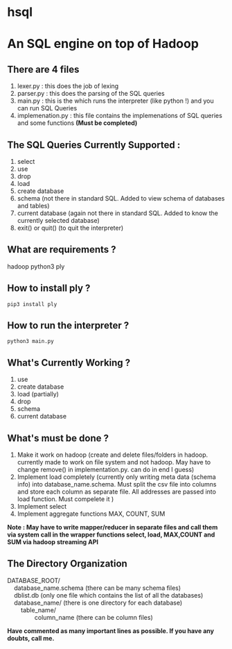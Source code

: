 # hsql
<h1>An SQL engine on top of Hadoop</h1>

<h2>There are 4 files</h2>

1. lexer.py : this does the job of lexing
2. parser.py : this does the parsing of the SQL queries
3. main.py : this is the which runs the interpreter (like python !) and you can run SQL Queries
4. implemenation.py : this file contains the implemenations of SQL queries and some functions **(Must be completed)**

<h2>The SQL Queries Currently Supported :</h2>

1. select
2. use
3. drop
4. load
5. create database
6. schema (not there in standard SQL. Added to view schema of databases and tables)
7. current database (again not there in standard SQL. Added to know the currently selected database)
8. exit() or quit() (to quit the interpreter)

<h2>What are requirements ?</h2>

hadoop
python3
ply

<h2>How to install ply ?</h2>

`pip3 install ply` 


<h2>How to run the interpreter ?</h2>

`python3 main.py`


<h2>What's Currently Working ?</h2>

1. use
2. create database
3. load (partially)
4. drop
5. schema
6. current database


<h2>What's must be done ?</h2>

1. Make it work on hadoop (create and delete files/folders in hadoop. currently made to work on file system and not hadoop. May have to change remove() in implementation.py. can do in end I guess)
2. Implement load completely (currently only writing meta data (schema info) into database_name.schema. Must split the csv file into columns and store each column as separate file. All addresses are passed into load function. Must compelete it )
3. Implement select
4. Implement aggregate functions MAX, COUNT, SUM


**Note : May have to write mapper/reducer in separate files and call them via system call in the wrapper functions select, load, MAX,COUNT and SUM via hadoop streaming API**

<h2>The Directory Organization</h2>

DATABASE_ROOT/<br/>
&nbsp;&nbsp;&nbsp;&nbsp;database_name.schema (there can be many schema files)<br/>
&nbsp;&nbsp;&nbsp;&nbsp;dblist.db (only one file which contains the list of all the databases)<br/>
&nbsp;&nbsp;&nbsp;&nbsp;database_name/ (there is one directory for each database)<br/>
&nbsp;&nbsp;&nbsp;&nbsp;&nbsp;&nbsp;&nbsp;&nbsp;table_name/<br/>
&nbsp;&nbsp;&nbsp;&nbsp;&nbsp;&nbsp;&nbsp;&nbsp;&nbsp;&nbsp;&nbsp;&nbsp;&nbsp;&nbsp;&nbsp;&nbsp;column_name (there can be column files)<br/>
    

**Have commented as many important lines as possible. If you have any doubts, call me.**
